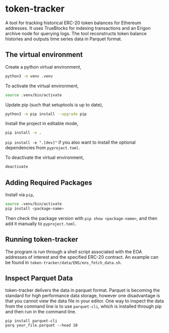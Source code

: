 # token-tracker

A tool for tracking historical ERC-20 token balances for Ethereum addresses. It uses
TrueBlocks for indexing transactions and an Erigon archive node for querying logs. The
tool reconstructs token balance histories and outputs time series data in Parquet
format.

## The virtual environment

Create a python virtual environment,
```bash
python3 -m venv .venv
```

To activate the virtual environment,
```bash
source .venv/bin/activate
```

Update pip (such that setuptools is up to date),
```bash
python3 -m pip install --upgrade pip
```

Install the project in editable mode,
```bash
pip install -e .
```

`pip install -e ".[dev]"` if you also want to install the optional dependencies from
`pyproject.toml`.

To deactivate the virtual environment,
```bash
deactivate
```

## Adding Required Packages
Install via `pip`,

```bash
source .venv/bin/activate
pip install <package-name>
```

Then check the package version with `pip show <package-name>`, and then add it manually
to `pyproject.toml`.

## Running token-tracker

The program is run through a shell script associated with the EOA addresses of interest
and the specified ERC-20 contract. An example can be found in
`token-tracker/data/ENS/ens_fetch_data.sh`.

## Inspect Parquet Data
token-tracker delivers the data in parquet format. Parquet is becoming the standard for
high performance data storage, however one disadvantage is that you cannot view the data
file in your editor. One way to inspect the data from the command line is to use
`parquet-cli`, which is installed through pip and then run in the command line.

```
pip install parquet-cli
parq your_file.parquet --head 10
```
